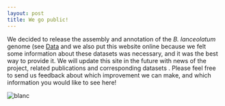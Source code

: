 ```yaml
---
layout: post
title: We go public!
---
```


We decided to release the assembly and annotation of the *B. lanceolatum* genome (see [Data](http://amphiencode.github.io/Data) and we also put this website online because we felt some information about these datasets was necessary, and it was the best way to provide it. We will update this site in the future with news of the project, related publications and corresponding  datasets . Please feel free to send us feedback about which improvement we can make, and which information you would like to see here!

![blanc](http://amphiencode.github.io/pics/e4.png)